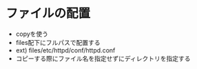 # ファイルの配置
- copyを使う
- files配下にフルパスで配置する
- ext) files/etc/httpd/conf/httpd.conf
- コピーする際にファイル名を指定せずにディレクトリを指定する
